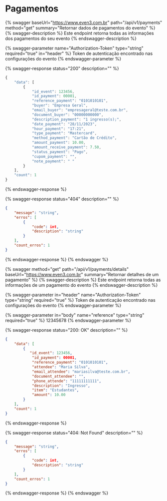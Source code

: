 # Pagamentos

{% swagger baseUrl="https://www.even3.com.br" path="/api/v1/payments" method="get" summary="Retornar dados de pagamentos do evento" %}
{% swagger-description %}
Este endpoint retorna todas as informações dos pagamentos do seu evento
{% endswagger-description %}

{% swagger-parameter name="Authorization-Token" type="string" required="true" in="header" %}
Token de autenticação encontrado nas configurações do evento
{% endswagger-parameter %}

{% swagger-response status="200" description="" %}
```javascript
{
    "data": [
        {
            "id_event": 123456,
            "id_payment": 00001,
            "reference_payment": "0101010101",
            "buyer": "Empresa Geral",
            "email_buyer": "empresageral@teste.com.br",
            "document_buyer": "00000000000",
            "description_payment": "1 ingresso(s);",
            "date_payment": "28/11/2023",
            "hour_payment": "17:21",
            "type_payment": "Mastercard",
            "method_payment": "Cartão de Crédito",
            "amount_payment": 10.00,
            "amount_receive_payment": 7.50,
            "status_payment": "Pago",
            "cupom_payment": "",
            "note_payment": " "
        }
    ],
    "count": 1
}
```
{% endswagger-response %}

{% swagger-response status="404" description="" %}
```json
{   
    "message": "string",
    "erros": [
        {
            "code": int,
            "description": "string"
        }
    ],
    "count_erros": 1
}
```
{% endswagger-response %}
{% endswagger %}



{% swagger method="get" path="/api/v1/payments/details" baseUrl="https://www.even3.com.br" summary="Retornar detalhes de um pagamento" %}
{% swagger-description %}
Este endpoint retorna todas as informações de um pagamento do evento
{% endswagger-description %}

{% swagger-parameter in="header" name="Authorization-Token" type="string" required="true" %}
Token de autenticação encontrado nas configurações do evento
{% endswagger-parameter %}

{% swagger-parameter in="body" name="reference" type="string" required="true" %}
12345678
{% endswagger-parameter %}

{% swagger-response status="200: OK" description="" %}


```json
{
    "data": [
        {
           "id_event": 123456,
            "id_payment": 00001,
            "reference_payment": "0101010101",
            "attendee": "Maria Silva",
            "email_attendee": "mariasilva@teste.com.br",
            "document_attendee": "",
            "phone_attende": "11111111111",
            "description": "Ingresso",
            "item": "Estudantes",
            "amount": 10.00
        }
    ],
    "count": 1
}
```
{% endswagger-response %}

{% swagger-response status="404: Not Found" description="" %}
```json
{   
    "message": "string",
    "erros": [
        {
            "code": int,
            "description": "string"
        }
    ],
    "count_erros": 1
}
```
{% endswagger-response %}
{% endswagger %}
